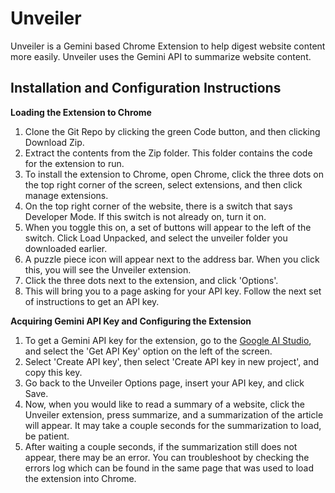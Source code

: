 
# Unveiler

Unveiler is a Gemini based Chrome Extension to help digest website content more easily. Unveiler uses the Gemini API to summarize website content.

## Installation and Configuration Instructions

**Loading the Extension to Chrome**
1. Clone the Git Repo by clicking the green Code button, and then clicking Download Zip.
2. Extract the contents from the Zip folder. This folder contains the code for the extension to run.
3. To install the extension to Chrome, open Chrome, click the three dots on the top right corner of the screen, select extensions, and then click manage extensions.
4. On the top right corner of the website, there is a switch that says Developer Mode. If this switch is not already on, turn it on.
5. When you toggle this on, a set of buttons will appear to the left of the switch. Click Load Unpacked, and select the unveiler folder you downloaded earlier.
6. A puzzle piece icon will appear next to the address bar. When you click this, you will see the Unveiler extension.
7. Click the three dots next to the extension, and click 'Options'.
8. This will bring you to a page asking for your API key. Follow the next set of instructions to get an API key. 

**Acquiring Gemini API Key and Configuring the Extension**
1. To get a Gemini API key for the extension, go to the [Google AI Studio](https://aistudio.google.com/app/apikey), and select the 'Get API Key' option on the left of the screen.
2. Select 'Create API key', then select 'Create API key in new project', and copy this key.
3. Go back to the Unveiler Options page, insert your API key, and click Save.
4. Now, when you would like to read a summary of a website, click the Unveiler extension, press summarize, and a summarization of the article will appear. It may take a couple seconds for the summarization to load, be patient.
5. After waiting a couple seconds, if the summarization still does not appear, there may be an error. You can troubleshoot by checking the errors log which can be found in the same page that was used to load the extension into Chrome. 
